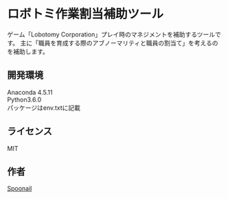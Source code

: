 ロボトミ作業割当補助ツール
====

  ゲーム「Lobotomy Corporation」プレイ時のマネジメントを補助するツールです。
  主に「職員を育成する際のアブノーマリティと職員の割当て」を考えるのを補助します。

## 開発環境
Anaconda 4.5.11  
Python3.6.0  
パッケージはenv.txtに記載  

## ライセンス
MIT

## 作者
[Spoonail](https://twitter.com/Spoonail_iroiro)
